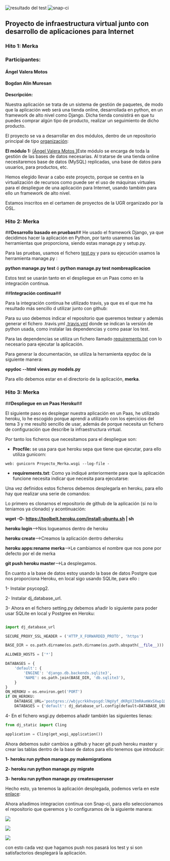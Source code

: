 ![resultado del test](https://travis-ci.org/AngelValera/proyectoIV-Modulo-1.svg?branch=master)
![snap-ci](https://snap-ci.com/AngelValera/proyectoIV-Modulo-1/branch/master/build_image)
## **Proyecto de infraestructura virtual junto con desarrollo de aplicaciones para Internet** ##

### **Hito 1: Merka** ###

### **Participantes:** ###

#### Ángel Valera Motos  ####
#### Bogdan Alin Muresan ####

**Descripción:**

Nuestra aplicación se trata de un sistema de gestión de paquetes, de modo que la aplicación web será una tienda online, desarrollada en python, en un framework de alto nivel como Django. Dicha tienda consistirá en que tu puedes comprar algún tipo de producto, realizar un seguimiento de dicho producto.

El proyecto se va a desarrollar en dos módulos, dentro de un repositorio principal de  tipo [organización](https://github.com/ProyectoIV-DAI/ProyectoIV-Modulo-Principal.git):

**El módulo 1:**  [(Ángel Valera Motos )](https://github.com/AngelValera/proyectoIV-Modulo-1.git)Este módulo se encarga de toda la gestión de las bases de datos necesarias. Al tratarse de una tienda online necesitaremos base de datos (MySQL) replicadas, una base de datos para usuarios, para productos, etc. 

Hemos elegido llevar a cabo este proyecto, porque se centra en la virtualización de recursos como puede ser el uso de máquinas virtuales para el despliegue de una aplicación para Internet, usando también para ello un framework de alto nivel.

Estamos inscritos en el certamen de proyectos de la UGR organizado por la OSL.

### **Hito 2: Merka** ###

##**Desarrollo basado en pruebas**##
He usado el framework Django, ya que decidimos hacer la aplicación en Python, por tanto usaremos las herramientas que proporciona, siendo estas manage.py y setup.py.

Para las pruebas, usamos el fichero [test.py](https://github.com/AngelValera/proyectoIV-Modulo-1/blob/master/merka/tests.py) y para su ejecución usamos la herramienta manage.py :

**python manage.py test** ó **python manage.py test nombreaplicacion**

Estos test se usarán tanto en el despliegue en un Paas como en la integración continua.

##**Integración continua**##

Para la integración continua he utilizado travis, ya que es el que me ha resultado más sencillo d utilizar junto con github:

Para su uso debemos indicar el repositorio que queremos testear y además generar el fichero .travis.yml [.travis.yml](https://github.com/AngelValera/proyectoIV-Modulo-1/blob/master/.travis.yml) donde se indican la versión de python usada, como instalar las dependencias y como pasar los test.

Para las dependencias se utiliza un fichero llamado [requirements.txt](https://github.com/AngelValera/proyectoIV-Modulo-1/blob/master/requirements.txt) con lo necesario para ejecutar la aplicación.

Para generar la documentación, se utiliza la herramienta epydoc de la siguiente manera:

**epydoc --html views.py models.py**

Para ello debemos estar en el directorio de la aplicación, **merka**.

### **Hito 3: Merka** ###

##**Despliegue en un Paas Heroku**##

El siguiente paso es desplegar nuestra aplicación en un Paas, he utilizado heroku, lo he escogido porque aprendí a utilizarlo con los ejercicios del tema 3 y me resultó sencillo de usar, además de porque necesita un fichero de configuración que describe la infraestructura virtual.

Por tanto los ficheros que necesitamos para el despliegue son:

- **Procfile:** se usa para que heroku sepa que tiene que ejecutar, para ello utiliza gunicorn:

```
web: gunicorn Proyecto_Merka.wsgi --log-file -
```
- **requirements.txt**: Como ya indiqué anteriormente para que la aplicación funcione necesita indicar que necesita para ejecutarse:

Una vez definidos estos ficheros debemos desplegarla en heroku, para ello hay que realizar una serie de comandos:

Lo primero es clonarnos el repositorio de github de la aplicación (si no lo teniamos ya clonado) y acontinuación:

**wget -O- https://toolbelt.heroku.com/install-ubuntu.sh | sh**

**heroku login**-->Nos logueamos dentro de heroku

**heroku create**-->Creamos la aplicación dentro deheroku

**heroku apps:rename merka**-->Le cambiamos el nombre que nos pone por defecto por el de merka

**git push heroku master**-->La desplegamos.

En cuanto a la base de datos estoy usando la base de datos Postgre que nos proporciona Heroku, en local sigo usando SQLite, para ello :

1- Instalar psycopg2.

2- Instalar dj_database_url.

3- Ahora en el fichero setting.py debemos añadir lo siguiente para poder usar SQLite en local y Postgree en Heroku:

```python

import dj_database_url

SECURE_PROXY_SSL_HEADER = ('HTTP_X_FORWARDED_PROTO', 'https')

BASE_DIR = os.path.dirname(os.path.dirname(os.path.abspath(__file__)))

ALLOWED_HOSTS = ['*']

DATABASES = {
    'default': {
        'ENGINE': 'django.db.backends.sqlite3',
        'NAME': os.path.join(BASE_DIR, 'db.sqlite3'),
    }
}
ON_HEROKU = os.environ.get('PORT')
if ON_HEROKU:
    DATABASE_URL='postgres://wbjycrkkhvpsgd:lNgVyf_dKRgVJ3mRAumWxSXwp1@ec2-54-204-7-145.compute-1.amazonaws.com:5432/d9adsr028lbovr'
    DATABASES = {'default': dj_database_url.config(default=DATABASE_URL)}
```
4- En el fichero  wsgi.py debemos añadir también las siguientes líenas:

```python
from dj_static import Cling

application = Cling(get_wsgi_application())
```

Ahora debemos subir cambios a github y hacer git push heroku master y crear las tablas dentro de la base de datos para ello tenemos que introducir:

**1- heroku run python manage.py makemigrations**

**2- heroku run python manage.py migrate**

**3- heroku run python manage.py createsuperuser**


Hecho esto, ya tenemos la aplicación desplegada, podemos verla en este [enlace](https://proyecto-merka.herokuapp.com/):


Ahora añadimos integracion continua con Snap-ci, para ello seleccionamos el repositorio que queremos y lo configuramos de la siguiente manera:

![](http://i666.photobucket.com/albums/vv21/angelvalera/Seleccioacuten_001_zpsfxmmbpla.png)

![](http://i666.photobucket.com/albums/vv21/angelvalera/Seleccioacuten_003_zpsi4nfpcv3.png)

![](http://i666.photobucket.com/albums/vv21/angelvalera/Seleccioacuten_022_zpsu3ksskro.png)

con esto cada vez que hagamos push  nos pasará los test y si son satisfactorios desplegará la aplicación.












